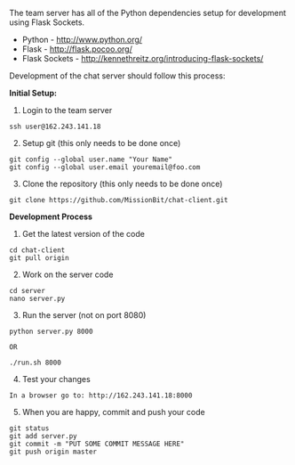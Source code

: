The team server has all of the Python dependencies setup for development using Flask Sockets. 

* Python - http://www.python.org/
* Flask - http://flask.pocoo.org/
* Flask Sockets - http://kennethreitz.org/introducing-flask-sockets/

Development of the chat server should follow this process:

**Initial Setup:**

1. Login to the team server
```
ssh user@162.243.141.18
```
2. Setup git (this only needs to be done once)
```
git config --global user.name "Your Name"
git config --global user.email youremail@foo.com
```
3. Clone the repository (this only needs to be done once)
```
git clone https://github.com/MissionBit/chat-client.git
```

**Development Process**

1. Get the latest version of the code
```
cd chat-client
git pull origin
```
2. Work on the server code
```
cd server
nano server.py
```
3. Run the server (not on port 8080)
```
python server.py 8000

OR

./run.sh 8000
```
4. Test your changes
```
In a browser go to: http://162.243.141.18:8000
```

5. When you are happy, commit and push your code
```
git status
git add server.py
git commit -m "PUT SOME COMMIT MESSAGE HERE"
git push origin master
